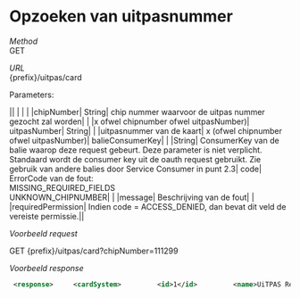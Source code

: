 ---
---

# Opzoeken van uitpasnummer

_Method_<br> GET

_URL_<br> {prefix}/uitpas/card

Parameters:

 

|| | | |
|chipNumber| String| chip nummer waarvoor de uitpas nummer gezocht zal worden| |
|x ofwel chipnumber ofwel uitpasNumber)| uitpasNumber| String| |
|uitpasnummer van de kaart| x (ofwel chipnumber ofwel uitpasNumber)| balieConsumerKey| |
|String| ConsumerKey van de balie waarop deze request gebeurt. Deze parameter is niet verplicht. Standaard wordt de consumer key uit de oauth request gebruikt. Zie gebruik van andere balies door Service Consumer in punt 2.3| code| ErrorCode van de fout:<br> MISSING\_REQUIRED\_FIELDS<br> UNKNOWN\_CHIPNUMBER| |
|message| Beschrijving van de fout| |
|requiredPermission| Indien code = ACCESS\_DENIED, dan bevat dit veld de vereiste permissie.||

_Voorbeeld request_

GET {prefix}/uitpas/card?chipNumber=111299

_Voorbeeld response_


~~~xml
 <response>     <cardSystem>         <id>1</id>         <name>UiTPAS Regio Aalst</name>     </cardSystem>     <cardType>CARD</cardType>     <kansenpas>true</kansenpas>     <status>ACTIVE</status>     <uitpasNumber>0930000001410</uitpasNumber> </response>
~~~
